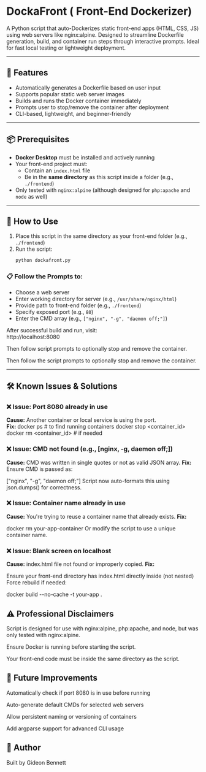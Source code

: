 # DockaFront ( Front-End Dockerizer)
A Python script that auto-Dockerizes static front-end apps (HTML, CSS, JS) using web servers like nginx:alpine. Designed to streamline Dockerfile generation, build, and container run steps through interactive prompts. Ideal for fast local testing or lightweight deployment.


---

## 🚀 Features

- Automatically generates a Dockerfile based on user input
- Supports popular static web server images
- Builds and runs the Docker container immediately
- Prompts user to stop/remove the container after deployment
- CLI-based, lightweight, and beginner-friendly

---

## 📦 Prerequisites

- **Docker Desktop** must be installed and actively running
- Your front-end project must:
  - Contain an `index.html` file
  - Be in the **same directory** as this script inside a folder (e.g., `./frontend`)
- Only tested with `nginx:alpine` (although designed for `php:apache` and `node` as well)

---

## 🧰 How to Use

1. Place this script in the same directory as your front-end folder (e.g., `./frontend`)
2. Run the script:
   ```bash
   python dockafront.py

### 📋 Follow the Prompts to:

- Choose a web server  
- Enter working directory for server (e.g., `/usr/share/nginx/html`)  
- Provide path to front-end folder (e.g., `./frontend`)  
- Specify exposed port (e.g., `80`)  
- Enter the CMD array (e.g., `["nginx", "-g", "daemon off;"]`)  

After successful build and run, visit:  
http://localhost:8080

Then follow script prompts to optionally stop and remove the container.


Then follow the script prompts to optionally stop and remove the container.

---

## 🛠 Known Issues & Solutions

### ❌ Issue: Port 8080 already in use  
**Cause:** Another container or local service is using the port.  
**Fix:**
docker ps        # to find running containers
docker stop <container_id>
docker rm <container_id>  # if needed


### ❌ Issue: CMD not found (e.g., [nginx, -g, daemon off;])
**Cause:** CMD was written in single quotes or not as valid JSON array.
**Fix:** Ensure CMD is passed as:

["nginx", "-g", "daemon off;"]
Script now auto-formats this using json.dumps() for correctness.

### ❌ Issue: Container name already in use
**Cause:** You're trying to reuse a container name that already exists.
**Fix:**

docker rm your-app-container
Or modify the script to use a unique container name.

### ❌ Issue: Blank screen on localhost
**Cause:** index.html file not found or improperly copied.
**Fix:**

Ensure your front-end directory has index.html directly inside (not nested)
Force rebuild if needed:

docker build --no-cache -t your-app .

## ⚠️ Professional Disclaimers
Script is designed for use with nginx:alpine, php:apache, and node, but was only tested with nginx:alpine.

Ensure Docker is running before starting the script.

Your front-end code must be inside the same directory as the script.

## 🌱 Future Improvements
Automatically check if port 8080 is in use before running

Auto-generate default CMDs for selected web servers

Allow persistent naming or versioning of containers

Add argparse support for advanced CLI usage

## 🙌 Author
Built by Gideon Bennett 






